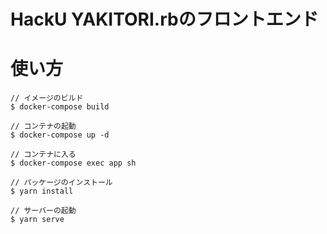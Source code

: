 # HackU YAKITORI.rbのフロントエンド

# 使い方
```
// イメージのビルド
$ docker-compose build

// コンテナの起動
$ docker-compose up -d

// コンテナに入る
$ docker-compose exec app sh

// パッケージのインストール
$ yarn install

// サーバーの起動
$ yarn serve
```
